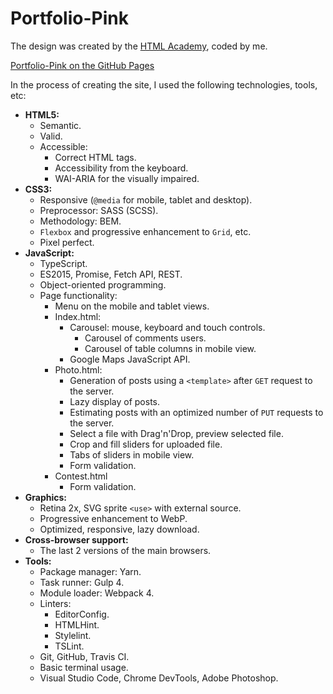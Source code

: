 # Portfolio-Pink

The design was created by the [HTML Academy](https://htmlacademy.ru), coded by me.

[Portfolio-Pink on the GitHub Pages](https://comp0te.github.io/Portfolio-Pink/)

In the process of creating the site, I used the following technologies, tools, etc:

- **HTML5:**
	- Semantic.
	- Valid.
	- Accessible:
		- Correct HTML tags.
		- Accessibility from the keyboard.
		- WAI-ARIA for the visually impaired.
- **CSS3:**
	- Responsive (`@media` for mobile, tablet and desktop).
	- Preprocessor: SASS (SCSS).
	- Methodology: BEM.
	- `Flexbox` and progressive enhancement to `Grid`, etc.
	- Pixel perfect.
- **JavaScript:**
	- TypeScript.
	- ES2015, Promise, Fetch API, REST.
  - Object-oriented programming.
  - Page functionality:
    - Menu on the mobile and tablet views.
    - Index.html:
      - Carousel: mouse, keyboard and touch controls.
        - Carousel of comments users.
        - Carousel of table columns in mobile view.
      - Google Maps JavaScript API.
    - Photo.html:
      - Generation of posts using a `<template>` after `GET` request to the server.
      - Lazy display of posts.
      - Estimating posts with an optimized number of `PUT` requests to the server.
      - Select a file with Drag'n'Drop, preview selected file.
      - Crop and fill sliders for uploaded file.
      - Tabs of sliders in mobile view.
      - Form validation.
    - Contest.html
      - Form validation.
- **Graphics:**
	- Retina 2x, SVG sprite `<use>` with external source.
	- Progressive enhancement to WebP.
  - Optimized, responsive, lazy download.
- **Cross-browser support:**
	- The last 2 versions of the main browsers.
- **Tools:**
	- Package manager: Yarn.
	- Task runner: Gulp 4.
	- Module loader: Webpack 4.
	- Linters:
		- EditorConfig.
		- HTMLHint.
		- Stylelint.
		- TSLint.
	- Git, GitHub, Travis CI.
	- Basic terminal usage.
	- Visual Studio Code, Chrome DevTools, Adobe Photoshop.
